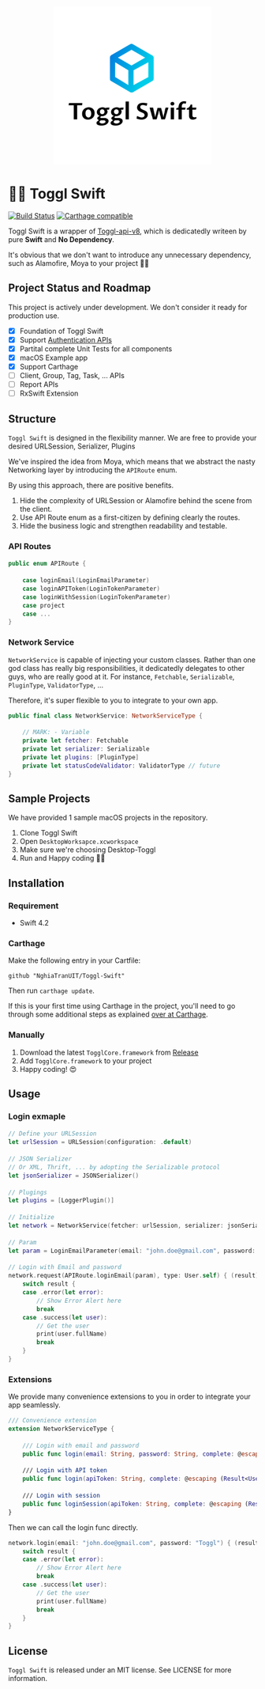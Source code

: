 
<p align="center">
  <img height="320" src="Images/toggl-swift.png" />
</p>

# 👩‍🚀 Toggl Swift

[![Build Status](https://travis-ci.org/NghiaTranUIT/Toggl-Desktop.svg?branch=master)](https://travis-ci.org/NghiaTranUIT/Toggl-Desktop)
[![Carthage compatible](https://img.shields.io/badge/Carthage-compatible-4BC51D.svg?style=flat)](https://github.com/Carthage/Carthage)

Toggl Swift is a wrapper of [Toggl-api-v8](https://github.com/toggl/toggl_api_docs), which is dedicatedly writeen by pure **Swift** and **No Dependency**.

It's obvious that we don't want to introduce any unnecessary dependency, such as Alamofire, Moya to your project 👨‍💻

## Project Status and Roadmap

This project is actively under development. We don't consider it ready for production use.

- [x] Foundation of Toggl Swift
- [x] Support [Authentication APIs](https://github.com/toggl/toggl_api_docs/blob/master/chapters/authentication.md)
- [x] Partital complete Unit Tests for all components
- [x] macOS Example app
- [x] Support Carthage
- [ ] Client, Group, Tag, Task, ... APIs
- [ ] Report APIs
- [ ] RxSwift Extension

## Structure
`Toggl Swift` is designed in the flexibility manner. We are free to provide your desired URLSession, Serializer, Plugins

We've inspired the idea from Moya, which means that we abstract the nasty Networking layer by introducing the `APIRoute` enum.

By using this approach, there are positive benefits.
1. Hide the complexity of URLSession or Alamofire behind the scene from the client.
2. Use API Route enum as a first-citizen by defining clearly the routes.
3. Hide the business logic and strengthen readability and testable.

### API Routes
```swift
public enum APIRoute {

    case loginEmail(LoginEmailParameter)
    case loginAPIToken(LoginTokenParameter)
    case loginWithSession(LoginTokenParameter)
    case project
    case ...
}
```

### Network Service
`NetworkService` is capable of injecting your custom classes. Rather than one god class has really big responsibilities, it dedicatedly delegates to other guys, who are really good at it. For instance, `Fetchable`, `Serializable`, `PluginType`, `ValidatorType`, ...

Therefore, it's super flexible to you to integrate to your own app.

```swift
public final class NetworkService: NetworkServiceType {

    // MARK: - Variable
    private let fetcher: Fetchable
    private let serializer: Serializable
    private let plugins: [PluginType]
    private let statusCodeValidator: ValidatorType // future
}
```

## Sample Projects
We have provided 1 sample macOS projects in the repository.

1. Clone Toggl Swift
2. Open `DesktopWorksapce.xcworkspace`
3. Make sure we're choosing Desktop-Toggl
4. Run and Happy coding 👨‍💻

## Installation

### Requirement
- Swift 4.2

### Carthage

Make the following entry in your Cartfile:

```
github "NghiaTranUIT/Toggl-Swift"
```

Then run `carthage update`.

If this is your first time using Carthage in the project, you'll need to go through some additional steps as explained [over at Carthage](https://github.com/Carthage/Carthage#adding-frameworks-to-an-application).

### Manually

1. Download the latest `TogglCore.framework` from [Release](https://github.com/NghiaTranUIT/Toggl-Swift/releases)
2. Add `TogglCore.framework` to your project
3. Happy coding! 😍

## Usage

### Login exmaple 

```swift
// Define your URLSession
let urlSession = URLSession(configuration: .default)

// JSON Serializer
// Or XML, Thrift, ... by adopting the Serializable protocol
let jsonSerializer = JSONSerializer()

// Plugings
let plugins = [LoggerPlugin()]

// Initialize
let network = NetworkService(fetcher: urlSession, serializer: jsonSerializer, plugins: plugins)

// Param
let param = LoginEmailParameter(email: "john.doe@gmail.com", password: "Toggl")

// Login with Email and password
network.request(APIRoute.loginEmail(param), type: User.self) { (result) in
    switch result {
    case .error(let error):
        // Show Error Alert here
        break
    case .success(let user):
        // Get the user
        print(user.fullName)
        break
    }
}
```

### Extensions
We provide many convenience extensions to you in order to integrate your app seamlessly.
```swift
/// Convenience extension
extension NetworkServiceType {

    /// Login with email and password
    public func login(email: String, password: String, complete: @escaping (Result<User>) -> Void)

    /// Login with API token
    public func login(apiToken: String, complete: @escaping (Result<User>) -> Void)

    /// Login with session
    public func loginSession(apiToken: String, complete: @escaping (Result<User>) -> Void)
}
```
Then we can call the login func directly.
```swift
network.login(email: "john.doe@gmail.com", password: "Toggl") { (result) in
    switch result {
    case .error(let error):
        // Show Error Alert here
        break
    case .success(let user):
        // Get the user
        print(user.fullName)
        break
    }
}
```

## License
`Toggl Swift` is released under an MIT license. See LICENSE for more information.
